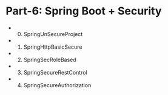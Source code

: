 # Part-6: Spring Boot + Security 
  * 0. SpringUnSecureProject  
  * 1. SpringHttpBasicSecure
  * 2. SpringSecRoleBased
  * 3. SpringSecureRestControl
  * 4. SpringSecureAuthorization
